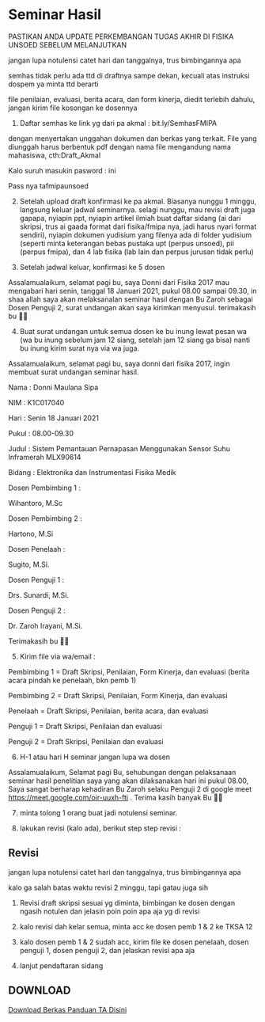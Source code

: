 # Seminar Hasil

PASTIKAN ANDA UPDATE PERKEMBANGAN TUGAS AKHIR DI FISIKA UNSOED SEBELUM MELANJUTKAN

jangan lupa notulensi catet hari dan tanggalnya, trus bimbingannya apa

semhas tidak perlu ada ttd di draftnya sampe dekan, kecuali atas instruksi dospem ya minta ttd berarti

file penilaian, evaluasi, berita acara, dan form kinerja, diedit terlebih dahulu, jangan kirim file kosongan ke dosennya

1. Daftar semhas ke link yg dari pa akmal : bit.ly/SemhasFMIPA

dengan menyertakan unggahan dokumen dan berkas yang terkait. File yang diunggah harus berbentuk pdf dengan nama file mengandung nama mahasiswa, cth:Draft_Akmal

Kalo suruh masukin pasword : ini 

Pass nya tafmipaunsoed

2. Setelah upload draft konfirmasi ke pa akmal. Biasanya nunggu 1 minggu, langsung keluar jadwal seminarnya. selagi nunggu, mau revisi draft juga gapapa, nyiapin ppt, nyiapin artikel ilmiah buat daftar sidang (ai dari skripsi, trus ai gaada format dari fisika/fmipa nya, jadi harus nyari format sendiri), nyiapin dokumen yudisium yang filenya ada di folder yudisium (seperti minta keterangan bebas pustaka upt (perpus unsoed), pii (perpus fmipa), dan 4 lab fisika (lab lain dan perpus jurusan tidak perlu)

3. Setelah jadwal keluar, konfirmasi ke 5 dosen

Assalamualaikum, selamat pagi bu, saya Donni dari Fisika 2017 mau mengabari hari senin, tanggal 18 Januari 2021, pukul 08.00 sampai 09.30, in shaa allah saya akan melaksanalan seminar hasil dengan Bu Zaroh sebagai Dosen Penguji 2, surat undangan akan saya kirimkan menyusul. terimakasih bu 🙏🏻

4. Buat surat undangan untuk semua dosen ke bu inung lewat pesan wa (wa bu inung sebelum jam 12 siang, setelah jam 12 siang ga bisa) nanti bu inung kirim surat nya via wa juga.

Assalamualaikum, selamat pagi bu, saya donni dari fisika 2017, ingin membuat surat undangan seminar hasil.

Nama : Donni Maulana Sipa

NIM : K1C017040

Hari : Senin 18 Januari 2021

Pukul : 08.00-09.30

Judul : Sistem Pemantauan Pernapasan Menggunakan Sensor Suhu Inframerah MLX90614

Bidang : Elektronika dan Instrumentasi Fisika Medik

Dosen Pembimbing 1 :

Wihantoro, M.Sc

Dosen Pembimbing 2 :

Hartono, M.Si

Dosen Penelaah :

Sugito, M.Si.

Dosen Penguji 1 :

Drs. Sunardi, M.Si.

Dosen Penguji 2 :

Dr. Zaroh Irayani, M.Si.

Terimakasih bu 🙏🏻

5. Kirim file via wa/email :

Pembimbing 1 = Draft Skripsi, Penilaian, Form Kinerja, dan evaluasi (berita acara pindah ke penelaah, bkn pemb 1)

Pembimbing 2 = Draft Skripsi, Penilaian, Form Kinerja, dan evaluasi

Penelaah = Draft Skripsi, Penilaian, berita acara, dan evaluasi

Penguji 1 = Draft Skripsi, Penilaian dan evaluasi

Penguji 2 = Draft Skripsi, Penilaian dan evaluasi

6. H-1 atau hari H seminar jangan lupa wa dosen

Assalamualaikum, Selamat pagi Bu, sehubungan dengan pelaksanaan seminar hasil penelitian saya yang akan dilaksanakan hari ini pukul 08.00, Saya sangat berharap kehadiran Bu Zaroh selaku Penguji 2 di google meet https://meet.google.com/oir-uuxh-fti . Terima kasih banyak Bu 🙏🏻

7. minta tolong 1 orang buat jadi notulensi seminar.

8. lakukan revisi (kalo ada), berikut step step revisi :

## Revisi

jangan lupa notulensi catet hari dan tanggalnya, trus bimbingannya apa

kalo ga salah batas waktu revisi 2 minggu, tapi gatau juga sih

1. Revisi draft skripsi sesuai yg diminta, bimbingan ke dosen dengan ngasih notulen dan jelasin poin poin apa aja yg di revisi

2. kalo revisi dah kelar semua, minta acc ke dosen pemb 1 & 2 ke TKSA 12

3. kalo dosen pemb 1 & 2 sudah acc, kirim file ke dosen penelaah, dosen penguji 1, dosen penguji 2, dan jelaskan revisi apa aja

4. lanjut pendaftaran sidang
 
 ## DOWNLOAD

[Download Berkas Panduan TA Disini](https://github.com/donnimsifa/panduanta2021/releases/download/Rilis/panduanta.zip)